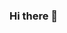 ### Hi there 👋

<!--
**rugwed09/rugwed09** is a ✨ _special_ ✨ repository because its `README.md` (this file) appears on your GitHub profile.

Here are some ideas to get you started:

🚀 Welcome to the hub of innovation where data meets creativity! I'm Rugwed Ninad Pimple, a wizard in the realm of Data Engineering and Analysis. With a wand made of Python, R, SQL, and a hat full of tricks from Tableau and Power BI, I turn raw numbers into captivating stories and powerful insights.

🌟 From the classrooms of Syracuse University and MIT WPU to the dynamic world of tech, my journey has been a thrilling adventure of data discovery. I've conquered challenges in diverse sectors, from ecological research to retail optimization, leaving a trail of transformed data landscapes.

💼 My professional saga features roles at Ecology Prime, Om Enterprises, and more, where I didn't just analyze data; I revolutionized how data is perceived and utilized. Projects like IntelliSpect and Industrial Asset Care aren't just projects; they're epic tales of innovation and impact.

🔍 Dive into my GitHub galaxy to witness a spectacle of projects that showcase not just skill, but a passion for pushing boundaries. Here, data isn't just processed; it's given life, purpose, and a voice to tell its own story.

🌐 Join me in this quest for data-driven excellence where every dataset is an opportunity, every challenge a chance to innovate, and every insight a step towards a smarter, data-empowered world!
-->
